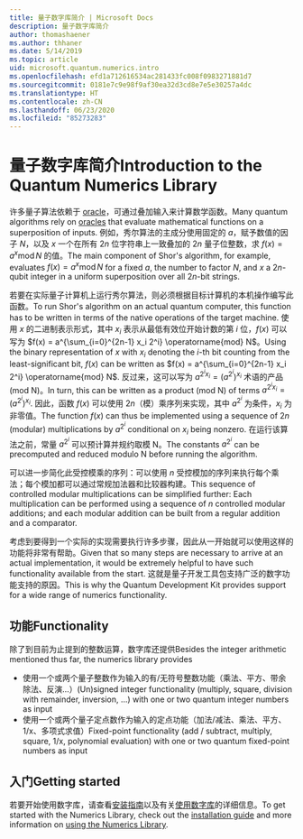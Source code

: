 ```yaml
---
title: 量子数字库简介 | Microsoft Docs
description: 量子数字库简介
author: thomashaener
ms.author: thhaner
ms.date: 5/14/2019
ms.topic: article
uid: microsoft.quantum.numerics.intro
ms.openlocfilehash: efd1a712616534ac281433fc008f0983271881d7
ms.sourcegitcommit: 0181e7c9e98f9af30ea32d3cd8e7e5e30257a4dc
ms.translationtype: HT
ms.contentlocale: zh-CN
ms.lasthandoff: 06/23/2020
ms.locfileid: "85273283"
---
```

# <a name="introduction-to-the-quantum-numerics-library"></a><span data-ttu-id="de56b-103">量子数字库简介</span><span class="sxs-lookup"><span data-stu-id="de56b-103">Introduction to the Quantum Numerics Library</span></span>

<span data-ttu-id="de56b-104">许多量子算法依赖于 [oracle](xref:microsoft.quantum.concepts.oracles)，可通过叠加输入来计算数学函数。</span><span class="sxs-lookup"><span data-stu-id="de56b-104">Many quantum algorithms rely on [oracles](xref:microsoft.quantum.concepts.oracles) that evaluate mathematical functions on a superposition of inputs.</span></span>
<span data-ttu-id="de56b-105">例如，秀尔算法的主成分使用固定的 $a$，赋予数值的因子 $N$，以及 $x$ 一个在所有 $2n$ 位字符串上一致叠加的 $2n$ 量子位整数，求 $f(x) = a^x\operatorname{mod} N$ 的值。</span><span class="sxs-lookup"><span data-stu-id="de56b-105">The main component of Shor's algorithm, for example, evaluates $f(x) = a^x\operatorname{mod} N$ for a fixed $a$, the number to factor $N$, and $x$ a $2n$-qubit integer in a uniform superposition over all $2n$-bit strings.</span></span>

<span data-ttu-id="de56b-106">若要在实际量子计算机上运行秀尔算法，则必须根据目标计算机的本机操作编写此函数。</span><span class="sxs-lookup"><span data-stu-id="de56b-106">To run Shor's algorithm on an actual quantum computer, this function has to be written in terms of the native operations of the target machine.</span></span>
<span data-ttu-id="de56b-107">使用 $x$ 的二进制表示形式，其中 $x_i$ 表示从最低有效位开始计数的第 $i$ 位，$f(x)$ 可以写为 $f(x) = a^{\sum_{i=0}^{2n-1} x_i 2^i} \operatorname{mod} N$。</span><span class="sxs-lookup"><span data-stu-id="de56b-107">Using the binary representation of $x$ with $x_i$ denoting the $i$-th bit counting from the least-significant bit, $f(x)$ can be written as $f(x) = a^{\sum_{i=0}^{2n-1} x_i 2^i} \operatorname{mod} N$.</span></span>
<span data-ttu-id="de56b-108">反过来，这可以写为 $a^{2^i x_i}=(a^{2^i})^{x_i}$ 术语的产品 (mod N)。</span><span class="sxs-lookup"><span data-stu-id="de56b-108">In turn, this can be written as a product (mod N) of terms $a^{2^i x_i}=(a^{2^i})^{x_i}$.</span></span> <span data-ttu-id="de56b-109">因此，函数 $f(x)$ 可以使用 $2n$（模）乘序列来实现，其中 $a^{2^i}$ 为条件，$x_i$ 为非零值。</span><span class="sxs-lookup"><span data-stu-id="de56b-109">The function $f(x)$ can thus be implemented using a sequence of $2n$ (modular) multiplications by $a^{2^i}$ conditional on $x_i$ being nonzero.</span></span> <span data-ttu-id="de56b-110">在运行该算法之前，常量 $a^{2^i}$ 可以预计算并规约取模 N。</span><span class="sxs-lookup"><span data-stu-id="de56b-110">The constants $a^{2^i}$ can be precomputed and reduced modulo N before running the algorithm.</span></span>

<span data-ttu-id="de56b-111">可以进一步简化此受控模乘的序列：可以使用 $n$ 受控模加的序列来执行每个乘法；每个模加都可以通过常规加法器和比较器构建。</span><span class="sxs-lookup"><span data-stu-id="de56b-111">This sequence of controlled modular multiplications can be simplified further: Each multiplication can be performed using a sequence of $n$ controlled modular additions; and each modular addition can be built from a regular addition and a comparator.</span></span>


<span data-ttu-id="de56b-112">考虑到要得到一个实际的实现需要执行许多步骤，因此从一开始就可以使用这样的功能将非常有帮助。</span><span class="sxs-lookup"><span data-stu-id="de56b-112">Given that so many steps are necessary to arrive at an actual implementation, it would be extremely helpful to have such functionality available from the start.</span></span>
<span data-ttu-id="de56b-113">这就是量子开发工具包支持广泛的数字功能支持的原因。</span><span class="sxs-lookup"><span data-stu-id="de56b-113">This is why the Quantum Development Kit provides support for a wide range of numerics functionality.</span></span>


## <a name="functionality"></a><span data-ttu-id="de56b-114">功能</span><span class="sxs-lookup"><span data-stu-id="de56b-114">Functionality</span></span>

<span data-ttu-id="de56b-115">除了到目前为止提到的整数运算，数字库还提供</span><span class="sxs-lookup"><span data-stu-id="de56b-115">Besides the integer arithmetic mentioned thus far, the numerics library provides</span></span>

 - <span data-ttu-id="de56b-116">使用一个或两个量子整数作为输入的有/无符号整数功能（乘法、平方、带余除法、反演...）</span><span class="sxs-lookup"><span data-stu-id="de56b-116">(Un)signed integer functionality (multiply, square, division with remainder, inversion, ...) with one or two quantum integer numbers as input</span></span>
 - <span data-ttu-id="de56b-117">使用一个或两个量子定点数作为输入的定点功能（加法/减法、乘法、平方、1/x、多项式求值）</span><span class="sxs-lookup"><span data-stu-id="de56b-117">Fixed-point functionality (add / subtract, multiply, square, 1/x, polynomial evaluation) with one or two quantum fixed-point numbers as input</span></span>

## <a name="getting-started"></a><span data-ttu-id="de56b-118">入门</span><span class="sxs-lookup"><span data-stu-id="de56b-118">Getting started</span></span>

<span data-ttu-id="de56b-119">若要开始使用数字库，请查看[安装指南](xref:microsoft.quantum.numerics.installation)以及有关[使用数字库](xref:microsoft.quantum.numerics.usage)的详细信息。</span><span class="sxs-lookup"><span data-stu-id="de56b-119">To get started with the Numerics Library, check out the [installation guide](xref:microsoft.quantum.numerics.installation) and more information on [using the Numerics Library](xref:microsoft.quantum.numerics.usage).</span></span>
